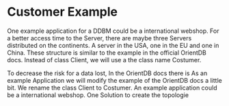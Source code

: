# Customer Example
One example application for a DDBM could be a international webshop. For a better access time to the Server, there are maybe three Servers distributed on the continents. A server in the USA, one in the EU and one in China.
These structure is similar to the example in the official OrientDB docs. Instead of class Client, we will use a the class name Costumer.

To decrease the risk for a data lost, 
In the OrientDB docs there is As an example Application we will modify the example of the OrientDB docs a little bit. We rename the class Client to Costumer. An example application could be a international webshop. One Solution to create the topologie  